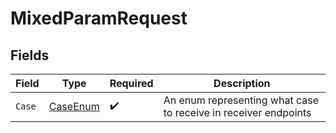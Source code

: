 # MixedParamRequest


## Fields

| Field                                                           | Type                                                            | Required                                                        | Description                                                     |
| --------------------------------------------------------------- | --------------------------------------------------------------- | --------------------------------------------------------------- | --------------------------------------------------------------- |
| `Case`                                                          | [CaseEnum](../../models/shared/CaseEnum.md)                     | :heavy_check_mark:                                              | An enum representing what case to receive in receiver endpoints |